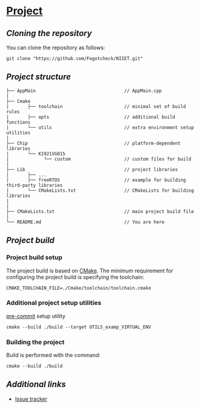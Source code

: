 # **[Project](https://github.com/Fogotcheck/NIIET.git)**

## *Cloning the repository*

You can clone the repository as follows:

```console
git clone "https://github.com/Fogotcheck/NIIET.git"
```

## *Project structure*

```
├── AppMain                                 // AppMain.cpp
|
├── Cmake
|       ├── toolchain                       // minimal set of build rules
|       ├── opts                            // additional build functions
|       └── utils                           // extra environment setup utilities
|
├── Chip                                    // platform-dependent libraries
|       └── K1921VG015
|             └── custom                    // custom files for build
|
├── Lib                                     // project libraries
|       ├── ...
|       ├── freeRTOS                        // example for building third-party libraries
|       └── CMakeLists.txt                  // CMakeLists for building libraries
|
|
├── CMakeLists.txt                          // main project build file
|
└── README.md                               // You are here

```

## *Project build*

### Project build setup
The project build is based on [CMake](https://cmake.org/). The minimum requirement for configuring the project build is specifying the toolchain:

```console
CMAKE_TOOLCHAIN_FILE=./Cmake/toolchain/toolchain.cmake
```

### Additional project setup utilities

[pre-commit](https://pre-commit.com) setup utility

```console
cmake --build ./build --target UTILS_examp_VIRTUAL_ENV
```

### Building the project

Build is performed with the command:

```console
cmake --build ./build
```

## *Additional links*

* [Issue tracker](https://github.com/Fogotcheck/NIIET/issues/new/choose)
